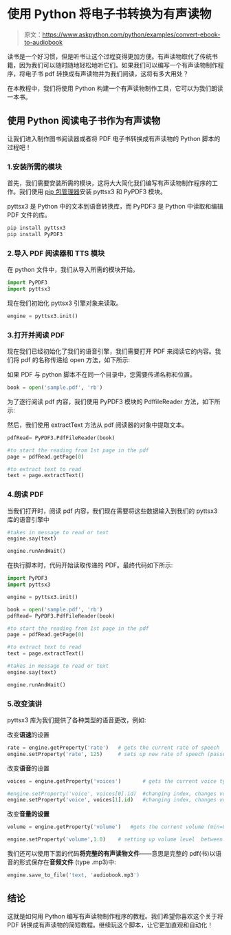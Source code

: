 # 使用 Python 将电子书转换为有声读物

> 原文：<https://www.askpython.com/python/examples/convert-ebook-to-audiobook>

读书是一个好习惯，但是听书让这个过程变得更加方便。有声读物取代了传统书籍，因为我们可以随时随地轻松地听它们。如果我们可以编写一个有声读物制作程序，将电子书 pdf 转换成有声读物并为我们阅读，这将有多大用处？

在本教程中，我们将使用 Python 构建一个有声读物制作工具，它可以为我们朗读一本书。

## 使用 Python 阅读电子书作为有声读物

让我们进入制作图书阅读器或者将 PDF 电子书转换成有声读物的 Python 脚本的过程吧！

### 1.安装所需的模块

首先，我们需要安装所需的模块，这将大大简化我们编写有声读物制作程序的工作。我们使用 [pip 包管理器](https://www.askpython.com/python-modules/python-pip)安装 pyttsx3 和 PyPDF3 模块。

pyttsx3 是 Python 中的文本到语音转换库，而 PyPDF3 是 Python 中读取和编辑 PDF 文件的库。

```py
pip install pyttsx3
pip install PyPDF3

```

### 2.导入 PDF 阅读器和 TTS 模块

在 python 文件中，我们从导入所需的模块开始。

```py
import PyPDF3
import pyttsx3

```

现在我们初始化 pyttsx3 引擎对象来读取。

```py
engine = pyttsx3.init()

```

### 3.打开并阅读 PDF

现在我们已经初始化了我们的语音引擎，我们需要打开 PDF 来阅读它的内容。我们将 pdf 的名称传递给 open 方法，如下所示:

如果 PDF 与 python 脚本不在同一个目录中，您需要传递名称和位置。

```py
book = open('sample.pdf', 'rb')

```

为了逐行阅读 pdf 内容，我们使用 PyPDF3 模块的 PdffileReader 方法，如下所示:

然后，我们使用 extractText 方法从 pdf 阅读器的对象中提取文本。

```py
pdfRead= PyPDF3.PdfFileReader(book)

#to start the reading from 1st page in the pdf
page = pdfRead.getPage(0)

#to extract text to read
text = page.extractText()

```

### 4.朗读 PDF

当我们打开时，阅读 pdf 内容，我们现在需要将这些数据输入到我们的 pyttsx3 库的语音引擎中

```py
#takes in message to read or text
engine.say(text)

engine.runAndWait()

```

在执行脚本时，代码开始读取传递的 PDF。最终代码如下所示:

```py
import PyPDF3
import pyttsx3

engine = pyttsx3.init()

book = open('sample.pdf', 'rb')
pdfRead= PyPDF3.PdfFileReader(book)

#to start the reading from 1st page in the pdf
page = pdfRead.getPage(0)

#to extract text to read
text = page.extractText()

#takes in message to read or text
engine.say(text)

engine.runAndWait()

```

### 5.改变演讲

pyttsx3 库为我们提供了各种类型的语音更改，例如:

改变**语速**的设置

```py
rate = engine.getProperty('rate')   # gets the current rate of speech
engine.setProperty('rate', 125)     # sets up new rate of speech (passed in as 125 to change to 1.25x or 150 to make it to 1.5x)

```

改变**语音**的设置

```py
voices = engine.getProperty('voices')       # gets the current voice type

#engine.setProperty('voice', voices[0].id)  #changing index, changes voices. 0 for male
engine.setProperty('voice', voices[1].id)   #changing index, changes voices. 1 for female

```

改变**音量的设置**

```py
volume = engine.getProperty('volume')   #gets the current volume (min=0 and max=1)

engine.setProperty('volume',1.0)    # setting up volume level  between 0 and 1

```

我们还可以使用下面的代码**将完整的有声读物文件**——意思是完整的 pdf(书)以语音的形式保存在**音频文件** (type .mp3)中:

```py
engine.save_to_file('text, 'audiobook.mp3')

```

## 结论

这就是如何用 Python 编写有声读物制作程序的教程。我们希望你喜欢这个关于将 PDF 转换成有声读物的简短教程。继续玩这个脚本，让它更加直观和自动化！